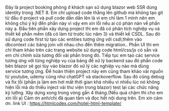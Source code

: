 Đây là project booking phòng ở khách sạn sử dụng blazor web SSR dùng identity trong .NET 8.
Em chỉ upload code thẳng lên github mà không tạo git từ đầu ở project và pull code dần dần lên là vì em chỉ làm 1 mình nên em không chú ý kỹ đến phần này vì vậy em xin lỗi nếu ai có phàn nàn về phần này ạ.
Đầu tiên phần xây dựng project thì em đã có phân tích nghiệp vụ và thiết kế phần mềm (đã có làm từ trước lúc năm 3) và thiết kế CSDL.
Sau đó sử dụng code first từ tạo các entities tương ứng với csdl,thêm vào dbcontext các bảng join với nhau cho đến thêm migration..
Phần UI thì em chỉ tham khảo trên các trang website sử dụng code html/css/js có sẵn và em chỉ chỉnh sửa tương đối vài phần trong đó.
Tiếp tục em tạo các service tương ứng với từng nghiệp vụ của bảng để xử lý backend sau đó phần code bên blazor sẽ gọi tùy vào blazor đó xử lý các nghiệp vụ nào mà dùng service tương ứng.
Để hoàn thiện project này em cũng tham khảo vài nguồn từ youtube, udemy cũng như chatGPT và stackoverflow. 
Sau đó cũng debug và fix lỗi (phần js làm em hơi mất thời gian khá nhiều vì nhiều lúc nó không hiện lỗi mà do thiếu inject vài thư viện trong blazor) test lại các chức năng kỹ lưỡng. 
Xây dựng xong trong vòng gần 4 tháng.(Nếu quá chậm thì cho em xin lỗi ạ)
Cảm ơn anh/chị đã quan tâm và đọc hết nội dung trên. Em xin cảm ơn.
link UI : https://htmlcodex.com/hotel-html-template/
